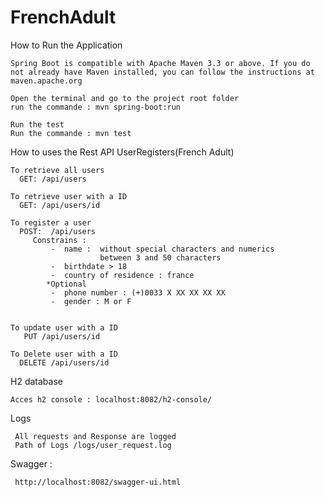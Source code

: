 # FrenchAdult

 How to Run the Application

    Spring Boot is compatible with Apache Maven 3.3 or above. If you do not already have Maven installed, you can follow the instructions at maven.apache.org
    
    Open the terminal and go to the project root folder
    run the commande : mvn spring-boot:run
    
    Run the test
    Run the commande : mvn test


 How to uses the Rest API UserRegisters(French Adult)  
 
    To retrieve all users
      GET: /api/users
      
    To retrieve user with a ID
      GET: /api/users/id 
      
    To register a user
      POST:  /api/users
         Constrains :
             -  name :  without special characters and numerics
                        between 3 and 50 characters
             -  birthdate > 18
             -  country of residence : france
            *Optional
             -  phone number : (+)0033 X XX XX XX XX
             -  gender : M or F
                  
        
    To update user with a ID
       PUT /api/users/id
       
    To Delete user with a ID
      DELETE /api/users/id
      
 H2 database 
 
    Acces h2 console : localhost:8082/h2-console/ 
      
 Logs
 
     All requests and Response are logged 
     Path of Logs /logs/user_request.log
     
 Swagger : 
 
     http://localhost:8082/swagger-ui.html
     
       
